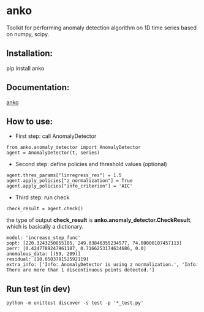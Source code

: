 # anko
Toolkit for performing anomaly detection algorithm on 1D time series based on numpy, scipy.

## Installation:
pip install anko

## Documentation:
[anko](https://tanlin2013.github.io/anko/html/index.html)

## How to use:
* First step: 
    call AnomalyDetector
```
from anko.anomaly_detector import AnomalyDetector
agent = AnomalyDetector(t, series)
```
* Second step: 
    define policies and threshold values (optional)
```
agent.thres_params["linregress_res"] = 1.5
agent.apply_policies["z_normalization"] = True
agent.apply_policies["info_criterion"] = 'AIC'
```
* Third step: 
    run check
```
check_result = agent.check()
```
the type of output **check_result** is **anko.anomaly_detector.CheckResult**, which is basically a dictionary.
```
model: 'increase_step_func'
popt: [220.3243250055105, 249.03846355234577, 74.00000107457113]
perr: [0.4247789247961187, 0.7166253174634686, 0.0]
anomalous_data: [(59, 209)]
residual: [10.050378152592119]
extra_info: ['Info: AnomalyDetector is using z normalization.', 'Info: There are more than 1 discontinuous points detected.']        
``` 

## Run test (in dev)
```
python -m unittest discover -s test -p '*_test.py'
```